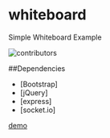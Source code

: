 whiteboard
==========

Simple Whiteboard Example

![contributors](http://i42.photobucket.com/albums/e316/tanasiliev/whiteboard_zpse281711f.png)

##Dependencies
* [Bootstrap]
* [jQuery]
* [express]
* [socket.io]



 [demo](http://simple-whiteboard.herokuapp.com) 

